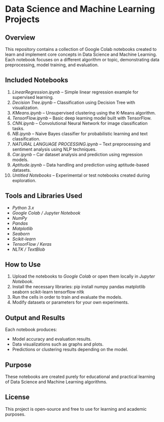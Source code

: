 # Data Science and Machine Learning Projects

## Overview
This repository contains a collection of Google Colab notebooks created to learn and implement core concepts in Data Science and Machine Learning. 
Each notebook focuses on a different algorithm or topic, demonstrating data preprocessing, model training, and evaluation.

## Included Notebooks
1. *LinearRegression.ipynb* – Simple linear regression example for supervised learning.
2. *Decision Tree.ipynb* – Classification using Decision Tree with visualization.
3. *KMeans.ipynb* – Unsupervised clustering using the K-Means algorithm.
4. *TensorFlow.ipynb* – Basic deep learning model built with TensorFlow.
5. *CNN.ipynb* – Convolutional Neural Network for image classification tasks.
6. *NB.ipynb* – Naive Bayes classifier for probabilistic learning and text classification.
7. *NATURAL LANGUAGE PROCESSING.ipynb* – Text preprocessing and sentiment analysis using NLP techniques.
8. *Car.ipynb* – Car dataset analysis and prediction using regression models.
9. *Aptitude.ipynb* – Data handling and prediction using aptitude-based datasets.
10. *Untitled Notebooks* – Experimental or test notebooks created during exploration.

## Tools and Libraries Used
- *Python 3.x*
- *Google Colab / Jupyter Notebook*
- *NumPy*
- *Pandas*
- *Matplotlib*
- *Seaborn*
- *Scikit-learn*
- *TensorFlow / Keras*
- *NLTK / TextBlob*

## How to Use
1. Upload the notebooks to *Google Colab* or open them locally in *Jupyter Notebook*.
2. Install the necessary libraries:
pip install numpy pandas matplotlib seaborn scikit-learn tensorflow nltk
3. Run the cells in order to train and evaluate the models.
4. Modify datasets or parameters for your own experiments.

## Output and Results
Each notebook produces:
- Model accuracy and evaluation results.
- Data visualizations such as graphs and plots.
- Predictions or clustering results depending on the model.

## Purpose
These notebooks are created purely for educational and practical learning of Data Science and Machine Learning algorithms.

## License
This project is open-source and free to use for learning and academic purposes.
